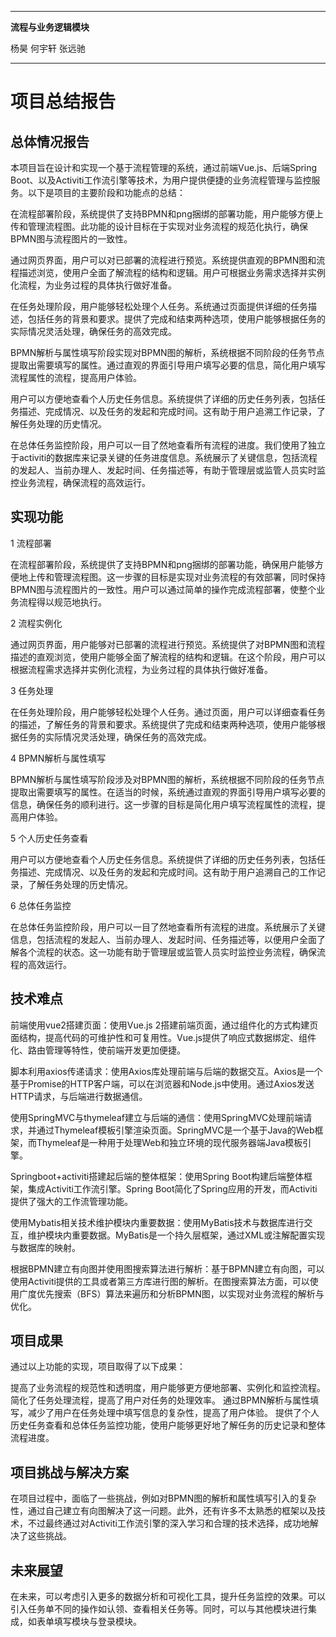 ****
**流程与业务逻辑模块**

杨昊 何宇轩 张远驰
****
# 项目总结报告
## 总体情况报告
本项目旨在设计和实现一个基于流程管理的系统，通过前端Vue.js、后端Spring Boot、以及Activiti工作流引擎等技术，为用户提供便捷的业务流程管理与监控服务。以下是项目的主要阶段和功能点的总结：


在流程部署阶段，系统提供了支持BPMN和png捆绑的部署功能，用户能够方便上传和管理流程图。此功能的设计目标在于实现对业务流程的规范化执行，确保BPMN图与流程图片的一致性。

通过网页界面，用户可以对已部署的流程进行预览。系统提供直观的BPMN图和流程描述浏览，使用户全面了解流程的结构和逻辑。用户可根据业务需求选择并实例化流程，为业务过程的具体执行做好准备。

在任务处理阶段，用户能够轻松处理个人任务。系统通过页面提供详细的任务描述，包括任务的背景和要求。提供了完成和结束两种选项，使用户能够根据任务的实际情况灵活处理，确保任务的高效完成。

BPMN解析与属性填写阶段实现对BPMN图的解析，系统根据不同阶段的任务节点提取出需要填写的属性。通过直观的界面引导用户填写必要的信息，简化用户填写流程属性的流程，提高用户体验。

用户可以方便地查看个人历史任务信息。系统提供了详细的历史任务列表，包括任务描述、完成情况、以及任务的发起和完成时间。这有助于用户追溯工作记录，了解任务处理的历史情况。

在总体任务监控阶段，用户可以一目了然地查看所有流程的进度。我们使用了独立于activiti的数据库来记录关键的任务进度信息。系统展示了关键信息，包括流程的发起人、当前办理人、发起时间、任务描述等，有助于管理层或监管人员实时监控业务流程，确保流程的高效运行。
## 实现功能
1 流程部署

在流程部署阶段，系统提供了支持BPMN和png捆绑的部署功能，确保用户能够方便地上传和管理流程图。这一步骤的目标是实现对业务流程的有效部署，同时保持BPMN图与流程图片的一致性。用户可以通过简单的操作完成流程部署，使整个业务流程得以规范地执行。

2 流程实例化

通过网页界面，用户能够对已部署的流程进行预览。系统提供了对BPMN图和流程描述的直观浏览，使用户能够全面了解流程的结构和逻辑。在这个阶段，用户可以根据流程需求选择并实例化流程，为业务过程的具体执行做好准备。

3 任务处理

在任务处理阶段，用户能够轻松处理个人任务。通过页面，用户可以详细查看任务的描述，了解任务的背景和要求。系统提供了完成和结束两种选项，使用户能够根据任务的实际情况灵活处理，确保任务的高效完成。

4 BPMN解析与属性填写

BPMN解析与属性填写阶段涉及对BPMN图的解析，系统根据不同阶段的任务节点提取出需要填写的属性。在适当的时候，系统通过直观的界面引导用户填写必要的信息，确保任务的顺利进行。这一步骤的目标是简化用户填写流程属性的流程，提高用户体验。

5 个人历史任务查看

用户可以方便地查看个人历史任务信息。系统提供了详细的历史任务列表，包括任务描述、完成情况、以及任务的发起和完成时间。这有助于用户追溯自己的工作记录，了解任务处理的历史情况。

6 总体任务监控

在总体任务监控阶段，用户可以一目了然地查看所有流程的进度。系统展示了关键信息，包括流程的发起人、当前办理人、发起时间、任务描述等，以便用户全面了解各个流程的状态。这一功能有助于管理层或监管人员实时监控业务流程，确保流程的高效运行。


## 技术难点
前端使用vue2搭建页面：使用Vue.js 2搭建前端页面，通过组件化的方式构建页面结构，提高代码的可维护性和可复用性。Vue.js提供了响应式数据绑定、组件化、路由管理等特性，使前端开发更加便捷。

脚本利用axios传递请求：使用Axios库处理前端与后端的数据交互。Axios是一个基于Promise的HTTP客户端，可以在浏览器和Node.js中使用。通过Axios发送HTTP请求，与后端进行数据通信。

使用SpringMVC与thymeleaf建立与后端的通信：使用SpringMVC处理前端请求，并通过Thymeleaf模板引擎渲染页面。SpringMVC是一个基于Java的Web框架，而Thymeleaf是一种用于处理Web和独立环境的现代服务器端Java模板引擎。

Springboot+activiti搭建起后端的整体框架：使用Spring Boot构建后端整体框架，集成Activiti工作流引擎。Spring Boot简化了Spring应用的开发，而Activiti提供了强大的工作流管理功能。

使用Mybatis相关技术维护模块内重要数据：使用MyBatis技术与数据库进行交互，维护模块内重要数据。MyBatis是一个持久层框架，通过XML或注解配置实现与数据库的映射。

根据BPMN建立有向图并使用图搜索算法进行解析：基于BPMN建立有向图，可以使用Activiti提供的工具或者第三方库进行图的解析。在图搜索算法方面，可以使用广度优先搜索（BFS）算法来遍历和分析BPMN图，以实现对业务流程的解析与优化。

## 项目成果
通过以上功能的实现，项目取得了以下成果：

提高了业务流程的规范性和透明度，用户能够更方便地部署、实例化和监控流程。
简化了任务处理流程，提高了用户对任务的处理效率。
通过BPMN解析与属性填写，减少了用户在任务处理中填写信息的复杂性，提高了用户体验。
提供了个人历史任务查看和总体任务监控功能，使用户能够更好地了解任务的历史记录和整体流程进度。
## 项目挑战与解决方案
在项目过程中，面临了一些挑战，例如对BPMN图的解析和属性填写引入的复杂性，通过自己建立有向图解决了这一问题。此外，还有许多不太熟悉的框架以及技术，不过最终通过对Activiti工作流引擎的深入学习和合理的技术选择，成功地解决了这些挑战。

## 未来展望
在未来，可以考虑引入更多的数据分析和可视化工具，提升任务监控的效果。可以引入任务单不同的操作如认领、查看相关任务等。同时，可以与其他模块进行集成，如表单填写模块与登录模块。


